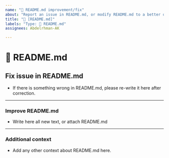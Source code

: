 ```yaml
---
name: "📄 README.md improvement/fix"
about: "Report an issue in README.md, or modify README.md to a better one"
title: "📄 [README.md]"
labels: "Type: 📄 README.md"
assignees: Abdelrhman-AK

---
```

# **📄 README.md**

## **Fix issue in README.md**
- If there is something wrong in README.md, please re-write it here after correction.
  
---

### **Improve README.md**
- Write here all new text, or attach README.md

---

### **Additional context**
- Add any other context about README.md here.
